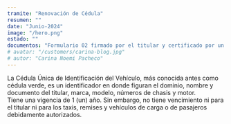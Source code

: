 ```yaml
---
tramite: "Renovación de Cédula"
resumen: ""
date: "Junio-2024"
image: "/hero.png"
estado: ""
documentos: "Formulario 02 firmado por el titular y certificado por un escribano o el encargado del Registro, Cédula del vehículo en uso, Documento identificatorio del titular, Si no sos el titular - Formulario 59 con tu firma certificada ante escribano público o ante el Registro"
# avatar: "/customers/carina-blog.jpg"
# autor: "Carina Noemi Pacheco"
---
```


La Cédula Única de Identificación del Vehículo, más conocida antes como cédula verde, es un identificador en donde figuran el dominio, nombre y documento del titular, marca, modelo, números de chasis y motor.  
Tiene una vigencia de 1 (un) año. Sin embargo, no tiene vencimiento ni para el titular ni para los taxis, remises y vehículos de carga o de pasajeros debidamente autorizados.